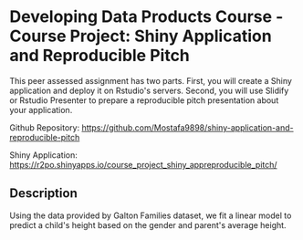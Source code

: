 # Developing Data Products Course - Course Project: Shiny Application and Reproducible Pitch
This peer assessed assignment has two parts. First, you will create a Shiny application and deploy it on Rstudio's servers. Second, you will use Slidify or Rstudio Presenter to prepare a reproducible pitch presentation about your application.

Github Repository: https://github.com/Mostafa9898/shiny-application-and-reproducible-pitch

Shiny Application: https://r2po.shinyapps.io/course_project_shiny_appreproducible_pitch/


## Description

Using the data provided by Galton Families dataset, we fit a linear model to predict a child's height based on the gender and parent's average height.
